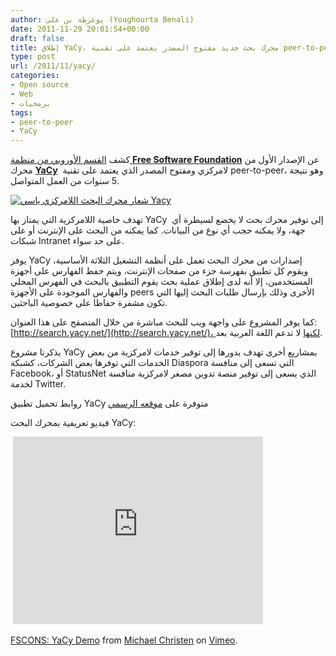 ```yaml
---
author: يوغرطة بن علي (Youghourta Benali)
date: 2011-11-29 20:01:54+00:00
draft: false
title: إطلاق YaCy، محرك بحث جديد مفتوح المصدر يعتمد على تقنية peer-to-peer
type: post
url: /2011/11/yacy/
categories:
- Open source
- Web
- برمجيات
tags:
- peer-to-peer
- YaCy
---
```


كشف [القسم الأوروبي من منظمة **Free Software Foundation**](http://fsfe.org/news/2011/news-20111128-01.en.html) عن الإصدار الأول من محرك **[YaCy](http://yacy.net/)**  لامركزي ومفتوح المصدر الذي يعتمد على تقنية peer-to-peer، وهو نتيجة 5 سنوات من العمل المتواصل.




[![شعار محرك البحث اللامركزي ياسي Yacy](http://www.it-scoop.com/wp-content/uploads/2011/11/YaCy.png)
](http://www.it-scoop.com/wp-content/uploads/2011/11/YaCy.png)




تهدف خاصية اللامركزية التي يمتاز بها YaCy  إلى توفير محرك بحث لا يخضع لسيطرة أي جهة، ولا يمكنه حجب أي نوع من البيانات. كما يمكنه من البحث على الإنترنت أو على شبكات Intranet على حد سواء.




يوفر YaCy إصدارات من محرك البحث تعمل على أنظمة التشغيل الثلاثة الأساسية، ويقوم كل تطبيق بفهرسة جزء من صفحات الإنترنت، ويتم حفظ الفهارس على أجهزة المستخدمين، إلا أنه لدى إطلاق عملية بحث يقوم التطبيق بالبحث في الفهرس المحلي والفهارس الموجودة على الأجهزة peers الأخرى وذلك بإرسال طلبات البحث إليها التي تكون مشفرة حفاظا على خصوصية الباحثين.




كما يوفر المشروع على واجهة ويب للبحث مباشرة من خلال المتصفح على هذا العنوان: [http://search.yacy.net/](http://search.yacy.net/)، لكنها لا تدعم اللغة العربية بعد.




يذكرنا مشروع YaCy بمشاريع أخرى تهدف بدورها إلى توفير خدمات لامركزية من بعض الخدمات التي توفرها بعض الشركات، كشبكة Diaspora التي تسعى إلى منافسة Facebook، أو StatusNet الذي يسعى إلى توفير منصة تدوين مصغر لامركزية منافسة لخدمة Twitter.




روابط تحميل تطبيق YaCy متوفرة على [موقعه الرسمي](http://yacy.net/)




فيديو تعريفية بمحرك البحث YaCy:




<!-- more -->




 <iframe src="http://player.vimeo.com/video/32562148?title=0&byline=0&portrait=0" height="300" frameborder="0" width="400"></iframe>


[FSCONS: YaCy Demo](http://vimeo.com/32562148) from [Michael Christen](http://vimeo.com/yacy) on [Vimeo](http://vimeo.com).


